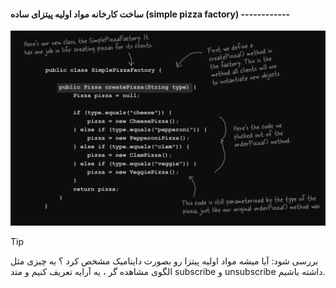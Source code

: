 #### ساخت کارخانه مواد اولیه پیتزای ساده (simple pizza factory) ------------

![](./Images/Pasted%20image%2020240628122448.png)

>[!tip]
>بررسی شود:
>آیا میشه مواد اولیه پیتزا رو بصورت داینامیک مشخص کرد ؟ یه چیزی مثل الگوی مشاهده گر ، یه آرایه تعریف کنیم و متد subscribe و unsubscribe داشته باشیم.


